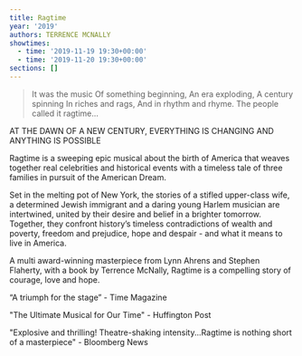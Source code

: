 ```yaml
---
title: Ragtime
year: '2019'
authors: TERRENCE MCNALLY
showtimes:
  - time: '2019-11-19 19:30+00:00'
  - time: '2019-11-20 19:30+00:00'
sections: []
---
```

> It was the music
> Of something beginning,
> An era exploding,
> A century spinning
> In riches and rags,
> And in rhythm and rhyme.
> The people called it ragtime...

AT THE DAWN OF A NEW CENTURY, EVERYTHING IS CHANGING AND ANYTHING IS POSSIBLE

Ragtime is a sweeping epic musical about the birth of America that weaves together real celebrities and historical events with a timeless tale of three families in pursuit of the American Dream.

Set in the melting pot of New York, the stories of a stifled upper-class wife, a determined Jewish immigrant and a daring young Harlem musician are intertwined, united by their desire and belief in a brighter tomorrow. Together, they confront history’s timeless contradictions of wealth and poverty, freedom and prejudice, hope and despair - and what it means to live in America.

A multi award-winning masterpiece from Lynn Ahrens and Stephen Flaherty, with a book by Terrence McNally, Ragtime is a compelling story of courage, love and hope.

“A triumph for the stage” - Time Magazine

"The Ultimate Musical for Our Time" - Huffington Post

"Explosive and thrilling! Theatre-shaking intensity...Ragtime is nothing short of a masterpiece" - Bloomberg News
